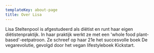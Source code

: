 ```yaml
---
templateKey: about-page
title: Over Lisa
---
```

Lisa Steltenpool is afgestudeerd als diëtist en runt haar eigen diëtistenpraktijk. In haar praktijk werkt ze met een 'whole food plant-based'-eetpatroon. Ze schreef op haar 21e het succesvolle boek De vegarevolutie, gevolgd door het vegan lifestyleboek Kickstart.
